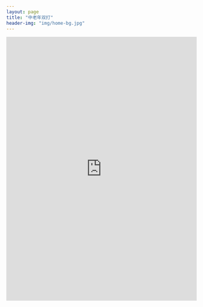 ```yaml
---
layout: page
title: "中老年双打"
header-img: "img/home-bg.jpg"
---
```


<iframe src="http://challonge.com/actc2019_ds/module" width="100%" height="700" frameborder="0" scrolling="auto" allowtransparency="true"></iframe>
